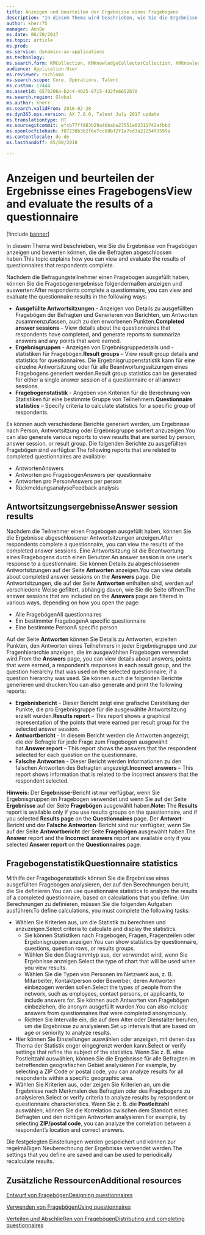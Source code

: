 ```yaml
---
title: Anzeigen und beurteilen der Ergebnisse eines Fragebogens
description: "In diesem Thema wird beschrieben, wie Sie die Ergebnisse von Fragebögen anzeigen und bewerten können, die die Befragten abgeschlossen haben."
author: kherr75
manager: AnnBe
ms.date: 06/20/2017
ms.topic: article
ms.prod: 
ms.service: dynamics-ax-applications
ms.technology: 
ms.search.form: KMCollection, KMKnowledgeCollectorCollection, KMKnowledgeCollectorUserResults
audience: Application User
ms.reviewer: rschloma
ms.search.scope: Core, Operations, Talent
ms.custom: 17444
ms.assetid: 6570206a-b2c4-4025-8715-432fe6652b78
ms.search.region: Global
ms.author: kherr
ms.search.validFrom: 2016-02-28
ms.dyn365.ops.version: AX 7.0.0, Talent July 2017 update
ms.translationtype: HT
ms.sourcegitcommit: efcb77ff883b29a4bbaba27551e02311742afbbd
ms.openlocfilehash: f87238b3b2f6e7cc68bf2f1a7cd3a21254f3599a
ms.contentlocale: de-de
ms.lasthandoff: 05/08/2018

---
```


# <a name="view-and-evaluate-the-results-of-a-questionnaire"></a><span data-ttu-id="3e178-103">Anzeigen und beurteilen der Ergebnisse eines Fragebogens</span><span class="sxs-lookup"><span data-stu-id="3e178-103">View and evaluate the results of a questionnaire</span></span>

[!include [banner](includes/banner.md)]

<span data-ttu-id="3e178-104">In diesem Thema wird beschrieben, wie Sie die Ergebnisse von Fragebögen anzeigen und bewerten können, die die Befragten abgeschlossen haben.</span><span class="sxs-lookup"><span data-stu-id="3e178-104">This topic explains how you can view and evaluate the results of questionnaires that respondents complete.</span></span> 

<span data-ttu-id="3e178-105">Nachdem die Befragungsteilnehmer einen Fragebogen ausgefüllt haben, können Sie die Fragebogenergebnisse folgendermaßen anzeigen und auswerten:</span><span class="sxs-lookup"><span data-stu-id="3e178-105">After respondents complete a questionnaire, you can view and evaluate the questionnaire results in the following ways:</span></span>

-   <span data-ttu-id="3e178-106">**Ausgefüllte Antwortsitzungen** - Anzeigen von Details zu ausgefüllten Fragebögen der Befragten und Generieren von Berichten, um Antworten zusammenzufassen, auch zu den erworbenen Punkten.</span><span class="sxs-lookup"><span data-stu-id="3e178-106">**Completed answer sessions** – View details about the questionnaires that respondents have completed, and generate reports to summarize answers and any points that were earned.</span></span>
-   <span data-ttu-id="3e178-107">**Ergebnisgruppen** - Anzeigen von Ergebnisgruppedetails und -statistiken für Fragebögen.</span><span class="sxs-lookup"><span data-stu-id="3e178-107">**Result groups** – View result group details and statistics for questionnaires.</span></span> <span data-ttu-id="3e178-108">Die Ergebnisgruppenstatistik kann für eine einzelne Antwortsitzung oder für alle Beantwortungssitzungen eines Fragebogens generiert werden.</span><span class="sxs-lookup"><span data-stu-id="3e178-108">Result group statistics can be generated for either a single answer session  of a questionnaire or all answer sessions.</span></span>
-   <span data-ttu-id="3e178-109">**Fragebogenstatistik** - Angeben von Kriterien für die Berechnung von Statistiken für eine bestimmte Gruppe von Teilnehmern.</span><span class="sxs-lookup"><span data-stu-id="3e178-109">**Questionnaire statistics** – Specify criteria to calculate statistics for a specific group of respondents.</span></span>

<span data-ttu-id="3e178-110">Es können auch verschiedene Berichte generiert werden, um Ergebnisse nach Person, Antwortsitzung oder Ergebnisgruppe sortiert anzuzeigen.</span><span class="sxs-lookup"><span data-stu-id="3e178-110">You can also generate various reports to view results that are sorted by person, answer session, or result group.</span></span> <span data-ttu-id="3e178-111">Die folgenden Berichte zu ausgefüllten Fragebögen sind verfügbar:</span><span class="sxs-lookup"><span data-stu-id="3e178-111">The following reports that are related to completed questionnaires are available:</span></span>

-   <span data-ttu-id="3e178-112">Antworten</span><span class="sxs-lookup"><span data-stu-id="3e178-112">Answers</span></span>
-   <span data-ttu-id="3e178-113">Antworten pro Fragebogen</span><span class="sxs-lookup"><span data-stu-id="3e178-113">Answers per questionnaire</span></span>
-   <span data-ttu-id="3e178-114">Antworten pro Person</span><span class="sxs-lookup"><span data-stu-id="3e178-114">Answers per person</span></span>
-   <span data-ttu-id="3e178-115">Rückmeldungsanalyse</span><span class="sxs-lookup"><span data-stu-id="3e178-115">Feedback analysis</span></span>

## <a name="answer-session-results"></a><span data-ttu-id="3e178-116">Antwortsitzungsergebnisse</span><span class="sxs-lookup"><span data-stu-id="3e178-116">Answer session results</span></span>
<span data-ttu-id="3e178-117">Nachdem die Teilnehmer einen Fragebogen ausgefüllt haben, können Sie die Ergebnisse abgeschlossener Antwortsitzungen anzeigen.</span><span class="sxs-lookup"><span data-stu-id="3e178-117">After respondents complete a questionnaire, you can view the results of the completed answer sessions.</span></span> <span data-ttu-id="3e178-118">Eine Antwortsitzung ist die Beantwortung eines Fragebogens durch einen Benutzer.</span><span class="sxs-lookup"><span data-stu-id="3e178-118">An answer session is one user’s response to a questionnaire.</span></span> <span data-ttu-id="3e178-119">Sie können Details zu abgeschlossenen Antwortsitzungen auf der Seite **Antworten** anzeigen.</span><span class="sxs-lookup"><span data-stu-id="3e178-119">You can view details about completed answer sessions on the **Answers** page.</span></span> <span data-ttu-id="3e178-120">Die Antwortsitzungen, die auf der Seite **Antworten** enthalten sind, werden auf verschiedene Weise gefiltert, abhängig davon, wie Sie die Seite öffnen:</span><span class="sxs-lookup"><span data-stu-id="3e178-120">The answer sessions that are included on the **Answers** page are filtered in various ways, depending on how you open the page:</span></span>

-   <span data-ttu-id="3e178-121">Alle Fragebögen</span><span class="sxs-lookup"><span data-stu-id="3e178-121">All questionnaires</span></span>
-   <span data-ttu-id="3e178-122">Ein bestimmter Fragebogen</span><span class="sxs-lookup"><span data-stu-id="3e178-122">A specific questionnaire</span></span>
-   <span data-ttu-id="3e178-123">Eine bestimmte Person</span><span class="sxs-lookup"><span data-stu-id="3e178-123">A specific person</span></span>

<span data-ttu-id="3e178-124">Auf der Seite **Antworten** können Sie Details zu Antworten, erzielten Punkten, den Antworten eines Teilnehmers in jeder Ergebnisgruppe und zur Fragenhierarchie anzeigen, die im ausgewählten Fragebogen verwendet wird.</span><span class="sxs-lookup"><span data-stu-id="3e178-124">From the **Answers** page, you can view details about answers, points that were earned, a respondent’s responses in each result group, and the question hierarchy that was used on the selected questionnaire, if a question hierarchy was used.</span></span> <span data-ttu-id="3e178-125">Sie können auch die folgenden Berichte generieren und drucken:</span><span class="sxs-lookup"><span data-stu-id="3e178-125">You can also generate and print the following reports:</span></span>

-   <span data-ttu-id="3e178-126">**Ergebnisbericht** - Dieser Bericht zeigt eine grafische Darstellung der Punkte, die pro Ergebnisgruppe für die ausgewählte Antwortsitzung erzielt wurden.</span><span class="sxs-lookup"><span data-stu-id="3e178-126">**Results report** – This report shows a graphical representation of the points that were earned per result group for the selected answer session.</span></span>
-   <span data-ttu-id="3e178-127">**Antwortbericht** - In diesem Bericht werden die Antworten angezeigt, die der Befragte für jede Frage zum Fragebogen ausgewählt hat.</span><span class="sxs-lookup"><span data-stu-id="3e178-127">**Answer report** – This report shows the answers that the respondent selected for each question on the questionnaire.</span></span>
-   <span data-ttu-id="3e178-128">**Falsche Antworten** - Dieser Bericht werden Informationen zu den falschen Antworten des Befragten angezeigt.</span><span class="sxs-lookup"><span data-stu-id="3e178-128">**Incorrect answers** – This report shows information that is related to the incorrect answers that the respondent selected.</span></span>

<span data-ttu-id="3e178-129">**Hinweis:** Der **Ergebnisse**-Bericht ist nur verfügbar, wenn Sie Ergebnisgruppen im Fragebogen verwendet und wenn Sie auf der Seite **Ergebnisse** auf der Seite **Fragebögen** ausgewählt haben.</span><span class="sxs-lookup"><span data-stu-id="3e178-129">**Note:** The **Results** report is available only if you use results groups on the questionnaire, and if you selected **Results page** on the **Questionnaires** page.</span></span> <span data-ttu-id="3e178-130">Der **Antwort**-Bericht und der **Falsche Antworten**-Bericht sind nur verfügbar, wenn Sie auf der Seite **Antwortbericht** der Seite **Fragebögen** ausgewählt haben.</span><span class="sxs-lookup"><span data-stu-id="3e178-130">The **Answer** report and the **Incorrect answers** report are available only if you selected **Answer report** on the **Questionnaires** page.</span></span>

## <a name="questionnaire-statistics"></a><span data-ttu-id="3e178-131">Fragebogenstatistik</span><span class="sxs-lookup"><span data-stu-id="3e178-131">Questionnaire statistics</span></span>
<span data-ttu-id="3e178-132">Mithilfe der Fragebogenstatistik können Sie die Ergebnisse eines ausgefüllten Fragebogen analysieren, der auf den Berechnungen beruht, die Sie definieren.</span><span class="sxs-lookup"><span data-stu-id="3e178-132">You can use questionnaire statistics to analyze the results of a completed questionnaire, based on calculations that you define.</span></span> <span data-ttu-id="3e178-133">Um Berechnungen zu definieren, müssen Sie die folgenden Aufgaben ausführen:</span><span class="sxs-lookup"><span data-stu-id="3e178-133">To define calculations, you must complete the following tasks:</span></span>

-   <span data-ttu-id="3e178-134">Wählen Sie Kriterien aus, um die Statistik zu berechnen und anzuzeigen.</span><span class="sxs-lookup"><span data-stu-id="3e178-134">Select criteria to calculate and display the statistics.</span></span>
    -   <span data-ttu-id="3e178-135">Sie können Statistiken nach Fragebogen, Fragen, Fragenzeilen oder Ergebnisgruppen anzeigen.</span><span class="sxs-lookup"><span data-stu-id="3e178-135">You can show statistics by questionnaire, questions, question rows, or results groups.</span></span>
    -   <span data-ttu-id="3e178-136">Wählen Sie den Diagrammtyp aus, der verwendet wird, wenn Sie Ergebnisse anzeigen.</span><span class="sxs-lookup"><span data-stu-id="3e178-136">Select the type of chart that will be used when you view results.</span></span>
    -   <span data-ttu-id="3e178-137">Wählen Sie die Typen von Personen im Netzwerk aus, z. B. Mitarbeiter, Kontaktperson oder Bewerber, deren Antworten einbezogen werden sollen.</span><span class="sxs-lookup"><span data-stu-id="3e178-137">Select the types of people from the network, such as employees, contact persons, or applicants, to include answers for.</span></span> <span data-ttu-id="3e178-138">Sie können auch Antworten von Fragebögen einbeziehen, die anonym ausgefüllt wurden.</span><span class="sxs-lookup"><span data-stu-id="3e178-138">You can also include answers from questionnaires that were completed anonymously.</span></span>
    -   <span data-ttu-id="3e178-139">Richten Sie Intervalle ein, die auf dem Alter oder Dienstalter beruhen, um die Ergebnisse zu analysieren.</span><span class="sxs-lookup"><span data-stu-id="3e178-139">Set up intervals that are based on age or seniority to analyze results.</span></span>
-   <span data-ttu-id="3e178-140">Hier können Sie Einstellungen auswählen oder anzeigen, mit denen das Thema der Statistik enger eingegrenzt werden kann.</span><span class="sxs-lookup"><span data-stu-id="3e178-140">Select or verify settings that refine the subject of the statistics.</span></span> <span data-ttu-id="3e178-141">Wenn Sie z. B. eine Postleitzahl auswählen, können Sie die Ergebnisse für alle Befragten im betreffenden geografischen Gebiet analysieren.</span><span class="sxs-lookup"><span data-stu-id="3e178-141">For example, by selecting a ZIP Code or postal code, you can analyze results for all respondents within a specific geographic area.</span></span>
-   <span data-ttu-id="3e178-142">Wählen Sie Kriterien aus, oder zeigen Sie Kriterien an, um die Ergebnisse nach Merkmalen des Befragten oder des Fragebogens zu analysieren.</span><span class="sxs-lookup"><span data-stu-id="3e178-142">Select or verify criteria to analyze results by respondent or questionnaire characteristics.</span></span> <span data-ttu-id="3e178-143">Wenn Sie z. B. die **Postleitzahl** auswählen, können Sie die Korrelation zwischen dem Standort eines Befragten und den richtigen Antworten analysieren.</span><span class="sxs-lookup"><span data-stu-id="3e178-143">For example, by selecting **ZIP/postal code**, you can analyze the correlation between a respondent’s location and correct answers.</span></span>

<span data-ttu-id="3e178-144">Die festgelegten Einstellungen werden gespeichert und können zur regelmäßigen Neuberechnung der Ergebnisse verwendet werden.</span><span class="sxs-lookup"><span data-stu-id="3e178-144">The settings that you define are saved and can be used to periodically recalculate results.</span></span>

<a name="additional-resources"></a><span data-ttu-id="3e178-145">Zusätzliche Ressourcen</span><span class="sxs-lookup"><span data-stu-id="3e178-145">Additional resources</span></span>
--------

[<span data-ttu-id="3e178-146">Entwurf von Fragebögen</span><span class="sxs-lookup"><span data-stu-id="3e178-146">Designing questionnaires</span></span>](design-questionnaires.md)

[<span data-ttu-id="3e178-147">Verwenden von Fragebögen</span><span class="sxs-lookup"><span data-stu-id="3e178-147">Using questionnaires</span></span>](questionnaires.md)

[<span data-ttu-id="3e178-148">Verteilen und Abschließen von Fragebögen</span><span class="sxs-lookup"><span data-stu-id="3e178-148">Distributing and completing questionnaires</span></span>](distribute-questionnaires.md)


